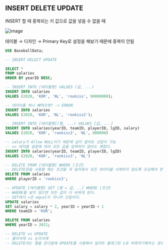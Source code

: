 ## INSERT DELETE UPDATE

INSERT 할 때 중복되는 키 값으로 값을 넣을 수 없을 때

![image](https://user-images.githubusercontent.com/75019048/138373928-f974aa8b-d0d1-44eb-bbfd-e8bc9cdd86fb.png)

테이블 → 디자인 → Primary Key로 설정을 해놨기 때문에 중복이 안됨

```sql
USE BaseballData;

-- INSERT DELECT UPDATE

SELECT *
FROM salaries
ORDER BY yearID DESC;

-- INSERT INTO [테이블명] VALUES (값, ...)
INSERT INTO salaries
VALUES (2020, 'KOR', 'NL', 'rookiss', 90000000);

-- 데이터를 하나 빼먹으면? -> ERROR
INSERT INTO salaries
VALUES (2020, 'KOR', 'NL', 'rookiss2');

-- INSERT INTO [테이블명](열, ...) VALUES [값, ...]
INSERT INTO salaries(yearID, teamID, playerID, lgID, salary)
VALUES (2020, 'KOR', 'rookiss3', 'NL', 800000)

-- salary가 Allow NULL이기 때문에 값이 없어도 산입이 가능 
-- => 테이블 설정에 따라 모든 값을 입력하지 않아도 괜찮다.
INSERT INTO salaries(yearID, teamID, playerID, lgID)
VALUES (2020, 'KOR', 'rookiss3', 'NL')

-- DELETE FROM [테이블명] WHERE [조건]
-- DELETE문을 사용할 때는 조건을 꼭 달아줘서 모든 데이터를 삭제하지 않도록 조심해야 한다.
DELETE FROM salaries
WHERE playerID = 'rookiss3';

-- UPDATE [테이블명] SET [열 = 값, ..] WHERE [조건]
-- WHERE를 넣지 않으면 모든 값이 다 바뀌게 된다.
-- SET에서 =은 equal이 아니라 산입이다.
UPDATE salaries
SET salary = salary * 2, yearID = yearID + 1
WHERE teamID = 'KOR';

DELETE FROM salaries
WHERE yearID = 2021; 

-- DELETE vs UPDATE
-- 물리삭제 vs 논리삭제 
-- DELETE라는 열을 둔다음에 UPDATE를 사용해서 딜리트 플래그만 1로 바꿔치기해주는 경우도 많다.

```
